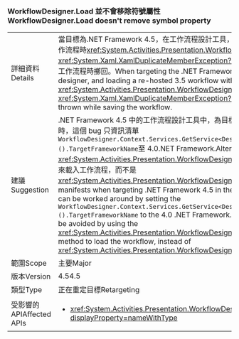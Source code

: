 ### <a name="workflowdesignerload-doesnt-remove-symbol-property"></a><span data-ttu-id="9b20c-101">WorkflowDesigner.Load 並不會移除符號屬性</span><span class="sxs-lookup"><span data-stu-id="9b20c-101">WorkflowDesigner.Load doesn't remove symbol property</span></span>

|   |   |
|---|---|
|<span data-ttu-id="9b20c-102">詳細資料</span><span class="sxs-lookup"><span data-stu-id="9b20c-102">Details</span></span>|<span data-ttu-id="9b20c-103">當目標為.NET Framework 4.5，在工作流程設計工具，以及載入與 3.5 的重新裝載工作流程時<xref:System.Activities.Presentation.WorkflowDesigner.Load>方法，<xref:System.Xaml.XamlDuplicateMemberException?displayProperty=name>儲存工作流程時擲回。</span><span class="sxs-lookup"><span data-stu-id="9b20c-103">When targeting the .NET Framework 4.5 in the workflow designer, and loading a re-hosted 3.5 workflow with the <xref:System.Activities.Presentation.WorkflowDesigner.Load> method, a <xref:System.Xaml.XamlDuplicateMemberException?displayProperty=name> is thrown while saving the workflow.</span></span>|
|<span data-ttu-id="9b20c-104">建議</span><span class="sxs-lookup"><span data-stu-id="9b20c-104">Suggestion</span></span>|<span data-ttu-id="9b20c-105">.NET Framework 4.5 中的工作流程設計工具中，為目標，讓它可以克服藉由設定時，這個 bug 只資訊清單<code>WorkflowDesigner.Context.Services.GetService&lt;DesignerConfigurationService&gt;().TargetFrameworkName</code>至 4.0.NET Framework.Alternatively，問題可能避免使用<xref:System.Activities.Presentation.WorkflowDesigner.Load(System.String)>方法來載入工作流程，而不是<xref:System.Activities.Presentation.WorkflowDesigner.Load>。</span><span class="sxs-lookup"><span data-stu-id="9b20c-105">This bug only manifests when targeting .NET Framework 4.5 in the workflow designer, so it can be worked around by setting the <code>WorkflowDesigner.Context.Services.GetService&lt;DesignerConfigurationService&gt;().TargetFrameworkName</code> to the 4.0 .NET Framework.Alternatively, the issue may be avoided by using the <xref:System.Activities.Presentation.WorkflowDesigner.Load(System.String)> method to load the workflow, instead of <xref:System.Activities.Presentation.WorkflowDesigner.Load>.</span></span>|
|<span data-ttu-id="9b20c-106">範圍</span><span class="sxs-lookup"><span data-stu-id="9b20c-106">Scope</span></span>|<span data-ttu-id="9b20c-107">主要</span><span class="sxs-lookup"><span data-stu-id="9b20c-107">Major</span></span>|
|<span data-ttu-id="9b20c-108">版本</span><span class="sxs-lookup"><span data-stu-id="9b20c-108">Version</span></span>|<span data-ttu-id="9b20c-109">4.5</span><span class="sxs-lookup"><span data-stu-id="9b20c-109">4.5</span></span>|
|<span data-ttu-id="9b20c-110">類型</span><span class="sxs-lookup"><span data-stu-id="9b20c-110">Type</span></span>|<span data-ttu-id="9b20c-111">正在重定目標</span><span class="sxs-lookup"><span data-stu-id="9b20c-111">Retargeting</span></span>|
|<span data-ttu-id="9b20c-112">受影響的 API</span><span class="sxs-lookup"><span data-stu-id="9b20c-112">Affected APIs</span></span>|<ul><li><xref:System.Activities.Presentation.WorkflowDesigner.Load?displayProperty=nameWithType></li></ul>|

